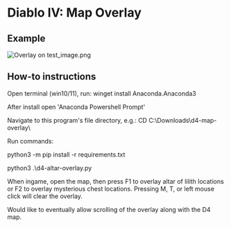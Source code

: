 # Diablo IV: Map Overlay

## Example

![Overlay on test_image.png](https://github.com/mxtsdev/d4-map-overlay/assets/58796811/3c05fe1e-c586-42ad-8219-e023de74209e)

## How-to instructions

Open terminal (win10/11), run: winget install Anaconda.Anaconda3

After install open 'Anaconda Powershell Prompt'

Navigate to this program's file directory, e.g.: CD C:\Downloads\d4-map-overlay\

Run commands:

python3 -m pip install -r requirements.txt

python3 .\d4-altar-overlay.py

When ingame, open the map, then press F1 to overlay altar of lilith locations or F2 to overlay mysterious chest locations.
Pressing M, T, or left mouse click will clear the overlay.

Would like to eventually allow scrolling of the overlay along with the D4 map.
